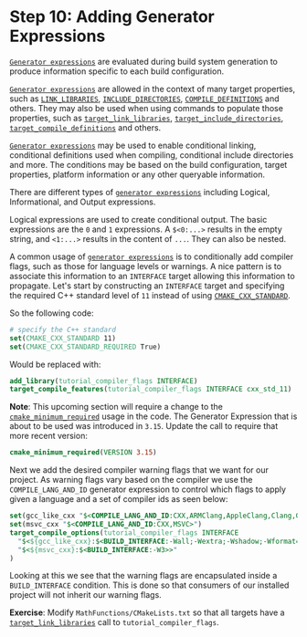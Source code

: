 # Step 10: Adding Generator Expressions

[`Generator expressions`](https://cmake.org/cmake/help/v3.23/manual/cmake-generator-expressions.7.html#manual:cmake-generator-expressions(7)) are evaluated
during build system generation to produce information specific to each build
configuration.

[`Generator expressions`](https://cmake.org/cmake/help/v3.23/manual/cmake-generator-expressions.7.html#manual:cmake-generator-expressions(7)) are allowed in
the context of many target properties, such as [`LINK_LIBRARIES`](https://cmake.org/cmake/help/v3.23/prop_tgt/LINK_LIBRARIES.html#prop_tgt:LINK_LIBRARIES),
[`INCLUDE_DIRECTORIES`](https://cmake.org/cmake/help/v3.23/prop_tgt/INCLUDE_DIRECTORIES.html#prop_tgt:INCLUDE_DIRECTORIES), [`COMPILE_DEFINITIONS`](https://cmake.org/cmake/help/v3.23/prop_tgt/COMPILE_DEFINITIONS.html#prop_tgt:COMPILE_DEFINITIONS) and others.
They may also be used when using commands to populate those properties, such as
[`target_link_libraries`](https://cmake.org/cmake/help/v3.23/command/target_link_libraries.html#command:target_link_libraries), [`target_include_directories`](https://cmake.org/cmake/help/v3.23/command/target_include_directories.html#command:target_include_directories),
[`target_compile_definitions`](https://cmake.org/cmake/help/v3.23/command/target_compile_definitions.html#command:target_compile_definitions) and others.

[`Generator expressions`](https://cmake.org/cmake/help/v3.23/manual/cmake-generator-expressions.7.html#manual:cmake-generator-expressions(7))  may be used
to enable conditional linking, conditional definitions used when compiling,
conditional include directories and more. The conditions may be based on the
build configuration, target properties, platform information or any other
queryable information.

There are different types of
[`generator expressions`](https://cmake.org/cmake/help/v3.23/manual/cmake-generator-expressions.7.html#manual:cmake-generator-expressions(7)) including
Logical, Informational, and Output expressions.

Logical expressions are used to create conditional output. The basic
expressions are the ``0`` and ``1`` expressions. A ``$<0:...>`` results in the
empty string, and ``<1:...>`` results in the content of ``...``.  They can also
be nested.

A common usage of
[`generator expressions`](https://cmake.org/cmake/help/v3.23/manual/cmake-generator-expressions.7.html#manual:cmake-generator-expressions(7)) is to
conditionally add compiler flags, such as those for language levels or
warnings. A nice pattern is to associate this information to an ``INTERFACE``
target allowing this information to propagate. Let's start by constructing an
``INTERFACE`` target and specifying the required C++ standard level of ``11``
instead of using [`CMAKE_CXX_STANDARD`](https://cmake.org/cmake/help/v3.23/variable/CMAKE_CXX_STANDARD.html#variable:CMAKE_CXX_STANDARD).

So the following code:

```cmake
# specify the C++ standard
set(CMAKE_CXX_STANDARD 11)
set(CMAKE_CXX_STANDARD_REQUIRED True)
```

Would be replaced with:

```cmake
add_library(tutorial_compiler_flags INTERFACE)
target_compile_features(tutorial_compiler_flags INTERFACE cxx_std_11)
```

**Note**:  This upcoming section will require a change to the
[`cmake_minimum_required`](https://cmake.org/cmake/help/v3.23/command/cmake_minimum_required.html#command:cmake_minimum_required) usage in the code.  The Generator Expression
that is about to be used was introduced in `3.15`.  Update the call to require
that more recent version:

```cmake
cmake_minimum_required(VERSION 3.15)
```

Next we add the desired compiler warning flags that we want for our project. As
warning flags vary based on the compiler we use the ``COMPILE_LANG_AND_ID``
generator expression to control which flags to apply given a language and a set
of compiler ids as seen below:

```cmake
set(gcc_like_cxx "$<COMPILE_LANG_AND_ID:CXX,ARMClang,AppleClang,Clang,GNU,LCC>")
set(msvc_cxx "$<COMPILE_LANG_AND_ID:CXX,MSVC>")
target_compile_options(tutorial_compiler_flags INTERFACE
  "$<${gcc_like_cxx}:$<BUILD_INTERFACE:-Wall;-Wextra;-Wshadow;-Wformat=2;-Wunused>>"
  "$<${msvc_cxx}:$<BUILD_INTERFACE:-W3>>"
)
```

Looking at this we see that the warning flags are encapsulated inside a
``BUILD_INTERFACE`` condition. This is done so that consumers of our installed
project will not inherit our warning flags.

**Exercise**: Modify ``MathFunctions/CMakeLists.txt`` so that all targets have
a [`target_link_libraries`](https://cmake.org/cmake/help/v3.23/command/target_link_libraries.html#command:target_link_libraries) call to ``tutorial_compiler_flags``.
